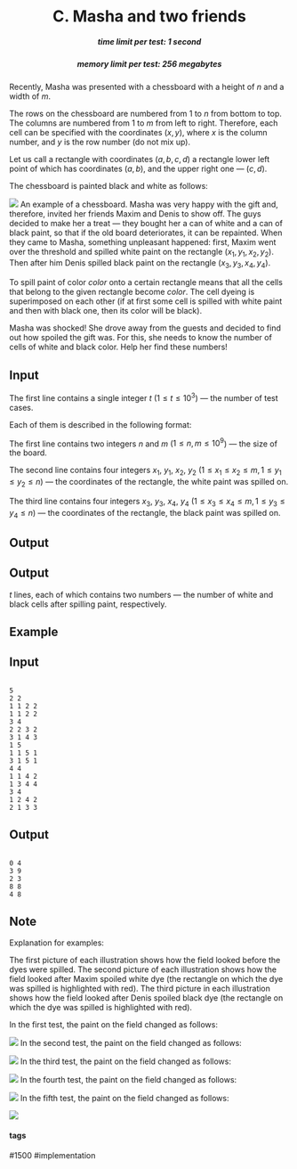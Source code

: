 <h1 style='text-align: center;'> C. Masha and two friends</h1>

<h5 style='text-align: center;'>time limit per test: 1 second</h5>
<h5 style='text-align: center;'>memory limit per test: 256 megabytes</h5>

Recently, Masha was presented with a chessboard with a height of $n$ and a width of $m$.

The rows on the chessboard are numbered from $1$ to $n$ from bottom to top. The columns are numbered from $1$ to $m$ from left to right. Therefore, each cell can be specified with the coordinates $(x,y)$, where $x$ is the column number, and $y$ is the row number (do not mix up).

Let us call a rectangle with coordinates $(a,b,c,d)$ a rectangle lower left point of which has coordinates $(a,b)$, and the upper right one — $(c,d)$.

The chessboard is painted black and white as follows:

 ![](images/79cc316122f3150d22e18e287a4d589d8c3dcd27.png)  An example of a chessboard. Masha was very happy with the gift and, therefore, invited her friends Maxim and Denis to show off. The guys decided to make her a treat — they bought her a can of white and a can of black paint, so that if the old board deteriorates, it can be repainted. When they came to Masha, something unpleasant happened: first, Maxim went over the threshold and spilled white paint on the rectangle $(x_1,y_1,x_2,y_2)$. Then after him Denis spilled black paint on the rectangle $(x_3,y_3,x_4,y_4)$.

To spill paint of color $color$ onto a certain rectangle means that all the cells that belong to the given rectangle become $color$. The cell dyeing is superimposed on each other (if at first some cell is spilled with white paint and then with black one, then its color will be black).

Masha was shocked! She drove away from the guests and decided to find out how spoiled the gift was. For this, she needs to know the number of cells of white and black color. Help her find these numbers!

## Input

The first line contains a single integer $t$ ($1 \le t \le 10^3$) — the number of test cases.

Each of them is described in the following format:

The first line contains two integers $n$ and $m$ ($1 \le n,m \le 10^9$) — the size of the board.

The second line contains four integers $x_1$, $y_1$, $x_2$, $y_2$ ($1 \le x_1 \le x_2 \le m, 1 \le y_1 \le y_2 \le n$) — the coordinates of the rectangle, the white paint was spilled on.

The third line contains four integers $x_3$, $y_3$, $x_4$, $y_4$ ($1 \le x_3 \le x_4 \le m, 1 \le y_3 \le y_4 \le n$) — the coordinates of the rectangle, the black paint was spilled on.

## Output

## Output

 $t$ lines, each of which contains two numbers — the number of white and black cells after spilling paint, respectively.

## Example

## Input


```

5
2 2
1 1 2 2
1 1 2 2
3 4
2 2 3 2
3 1 4 3
1 5
1 1 5 1
3 1 5 1
4 4
1 1 4 2
1 3 4 4
3 4
1 2 4 2
2 1 3 3

```
## Output


```

0 4
3 9
2 3
8 8
4 8

```
## Note

Explanation for examples:

The first picture of each illustration shows how the field looked before the dyes were spilled. The second picture of each illustration shows how the field looked after Maxim spoiled white dye (the rectangle on which the dye was spilled is highlighted with red). The third picture in each illustration shows how the field looked after Denis spoiled black dye (the rectangle on which the dye was spilled is highlighted with red).

In the first test, the paint on the field changed as follows:

 ![](images/2e9491c2c7051b4335ce3beb9de32b632140dd9e.png) In the second test, the paint on the field changed as follows:

 ![](images/3dd3fae28f533b94c2b2aaba4a21ffe77dc7e758.png) In the third test, the paint on the field changed as follows:

 ![](images/6e7b9f3a583b5ec9989216b6d292ba6cc5ae618e.png) In the fourth test, the paint on the field changed as follows:

 ![](images/2a069be27cdca9277409426851f9b6e6af2a603d.png) In the fifth test, the paint on the field changed as follows:

 ![](images/e580e828bb7f2eff11e35e9c13a47bdc03b07743.png) 

#### tags 

#1500 #implementation 